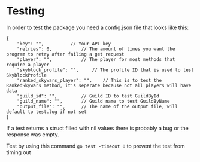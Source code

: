 # Testing

In order to test the package you need a config.json file that looks like this:
```jsonc
{
	"key": "",			// Your API key
	"retries": 0,			// The amount of times you want the program to retry after failing a get request
	"player": "",			// The player for most methods that require a player
	"skyblock_profile": "",		// The profile ID that is used to test SkyblockProfile
	"ranked_skywars_player": "",	// This is to test the RankedSkywars method, it's seperate because not all players will have data
	"guild_id": "",			// Guild ID to test GuildById
	"guild_name": "",		// Guild name to test GuildByName
	"output_file": "",		// The name of the output file, will default to test.log if not set
}
```
If a test returns a struct filled with nil values there is probably a bug or the response was empty.

Test by using this command `go test -timeout 0` to prevent the test from timing out 